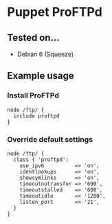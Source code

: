 # Puppet ProFTPd

## Tested on...

* Debian 6 (Squeeze)

## Example usage

### Install ProFTPd

    node /ftp/ {
      include proftpd
    }

### Override default settings

    node /ftp/ {
      class { 'proftpd':
        use_ipv6          => 'on',
        identlookups      => 'on',
        showsymlinks      => 'on',
        timeoutnotransfer => '600',
        timeoutstalled    => '600',
        timeoutidle       => '1200',
        listen_port       => '21',
      }
    }

